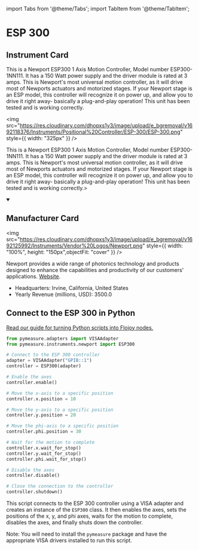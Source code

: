 
import Tabs from '@theme/Tabs';
import TabItem from '@theme/TabItem';

# ESP 300

## Instrument Card

<div className="flex">

<div>

This is a Newport ESP300 1 Axis Motion Controller, Model number ESP300-1NN111. It has a 150 Watt power supply and the driver module is rated at 3 amps. This is Newport's most universal motion controller, as it will drive most of Newports actuators and motorized stages. If your Newport stage is an ESP model, this controller will recognize it on power up, and allow you to drive it right away- basically a plug-and-play operation! This unit has been tested and is working correctly.

</div>

<img src="https://res.cloudinary.com/dhopxs1y3/image/upload/e_bgremoval/v1692118376/Instruments/Positional%20Controller/ESP-300/ESP-300.png" style={{ width: "325px" }} />

</div>

This is a Newport ESP300 1 Axis Motion Controller, Model number ESP300-1NN111. It has a 150 Watt power supply and the driver module is rated at 3 amps. This is Newport's most universal motion controller, as it will drive most of Newports actuators and motorized stages. If your Newport stage is an ESP model, this controller will recognize it on power up, and allow you to drive it right away- basically a plug-and-play operation! This unit has been tested and is working correctly.>

<details open>
<summary><h2>Manufacturer Card</h2></summary>

<img src="https://res.cloudinary.com/dhopxs1y3/image/upload/e_bgremoval/v1692125992/Instruments/Vendor%20Logos/Newport.png" style={{ width: "100%", height: "150px",objectFit: "cover" }} />

Newport provides a wide range of photonics technology and products designed to enhance the capabilities and productivity of our customers' applications. <a href="https://www.newport.com/">Website</a>.

<ul>
  <li>Headquarters: Irvine, California, United States</li>
  <li>Yearly Revenue (millions, USD): 3500.0</li>
</ul>
</details>

## Connect to the ESP 300 in Python

[Read our guide for turning Python scripts into Flojoy nodes.](https://docs.flojoy.ai/custom-nodes/creating-custom-node/)


<Tabs>
<TabItem value="Pymeasure" label="Pymeasure">


```python
from pymeasure.adapters import VISAAdapter
from pymeasure.instruments.newport import ESP300

# Connect to the ESP 300 controller
adapter = VISAAdapter("GPIB::1")
controller = ESP300(adapter)

# Enable the axes
controller.enable()

# Move the x-axis to a specific position
controller.x.position = 10

# Move the y-axis to a specific position
controller.y.position = 20

# Move the phi-axis to a specific position
controller.phi.position = 30

# Wait for the motion to complete
controller.x.wait_for_stop()
controller.y.wait_for_stop()
controller.phi.wait_for_stop()

# Disable the axes
controller.disable()

# Close the connection to the controller
controller.shutdown()
```

This script connects to the ESP 300 controller using a VISA adapter and creates an instance of the `ESP300` class. It then enables the axes, sets the positions of the x, y, and phi axes, waits for the motion to complete, disables the axes, and finally shuts down the controller.

Note: You will need to install the `pymeasure` package and have the appropriate VISA drivers installed to run this script.

</TabItem>
</Tabs>